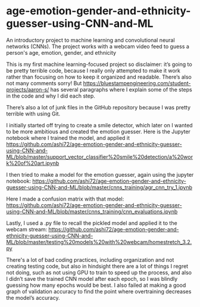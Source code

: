 # age-emotion-gender-and-ethnicity-guesser-using-CNN-and-ML
An introductory project to machine learning and convolutional neural networks (CNNs). 
The project works with a webcam video feed to guess a person's age, emotion, gender, and ethnicity

This is my first machine learning-focused project so disclaimer: it’s going to be pretty terrible code, because 
I really only attempted to make it work rather than focusing on how to keep it organized and readable. 
There’s also not many comments sorry! But https://bluestampengineering.com/student-projects/aaron-s/ has 
several paragraphs where I explain some of the steps in the code and why I did each step.

There’s also a lot of junk files in the GitHub repository because I was pretty terrible with using Git.

I initially started off trying to create a smile detector, which later on I wanted to be more ambitious and created the emotion guesser. 
Here is the Jupyter notebook where I trained the model, and applied it
https://github.com/ashi72/age-emotion-gender-and-ethnicity-guesser-using-CNN-and-ML/blob/master/support_vector_classifier%20smile%20detection/a%20work%20of%20art.ipynb

I then tried to make a model for the emotion guesser, again using the jupyter notebook:
https://github.com/ashi72/age-emotion-gender-and-ethnicity-guesser-using-CNN-and-ML/blob/master/cnns_training/agr_cnn_try_1.ipynb

Here I made a confusion matrix with that model:
https://github.com/ashi72/age-emotion-gender-and-ethnicity-guesser-using-CNN-and-ML/blob/master/cnns_training/cnn_evaluations.ipynb

Lastly, I used a .py file to recall the pickled model and applied it to the webcam stream:
https://github.com/ashi72/age-emotion-gender-and-ethnicity-guesser-using-CNN-and-ML/blob/master/testing%20models%20with%20webcam/homestretch_3.2.py

There's a lot of bad coding practices, including organization and not creating testing code, but also in hindsight
there are a lot of things I regret not doing, such as not using GPU to train to speed up the process, and also I didn’t
save the trained CNN model after each epoch, so I was blindly guessing how many epochs would be best. I also failed at
making a good graph of validation accuracy to find the point where overtraining decreases the model’s accuracy. 

